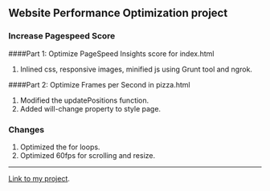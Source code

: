 ## Website Performance Optimization project



### Increase Pagespeed Score

####Part 1: Optimize PageSpeed Insights score for index.html



1. Inlined css, responsive images, minified js using Grunt tool and ngrok.

####Part 2: Optimize Frames per Second in pizza.html

1. Modified the updatePositions function.
2. Added will-change property to style page.

### Changes
1. Optimized the for loops.
2. Optimized 60fps for scrolling and resize.

***
[Link to my project](https://dhanyakt.github.io/frontend-nanodegree-mobile-portfolio/).


